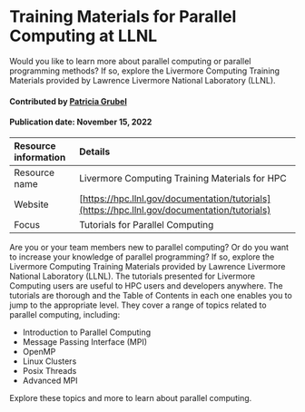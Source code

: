 # Training Materials for Parallel Computing at LLNL
<!--deck text start-->
Would you like to learn more about parallel computing or parallel programming methods? If so, explore the Livermore Computing Training Materials provided by Lawrence Livermore National Laboratory (LLNL).
<!--deck text end-->

#### Contributed by [Patricia Grubel](http://github.com/pagrubel "Patricia Grubel")
#### Publication date: November 15, 2022

Resource information | Details
:--- | :---
Resource name | Livermore Computing Training Materials for HPC
Website | [https://hpc.llnl.gov/documentation/tutorials](https://hpc.llnl.gov/documentation/tutorials)
Focus | Tutorials for Parallel Computing

Are you or your team members new to parallel computing? Or do you want to increase your knowledge of parallel programming? If so, explore the Livermore Computing Training Materials provided by Lawrence Livermore National Laboratory (LLNL).
The tutorials presented for Livermore Computing users are useful to HPC users and developers anywhere. The tutorials are thorough and the Table of Contents in each one enables you to jump to the appropriate level. They cover a range of topics related to parallel computing, including:
- Introduction to Parallel Computing
- Message Passing Interface (MPI)
- OpenMP
- Linux Clusters
- Posix Threads
- Advanced MPI

Explore these topics and more to learn about parallel computing.




<!--- Too large
--->


<!---
Publish: yes
Topics: licensing
Pinned: no
RSS update: 2019-07-20
--->